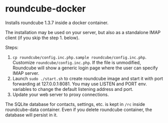 roundcube-docker
================

Installs roundcube 1.3.7 inside a docker container.

The installation may be used on your server, but also as a standalone
IMAP client (if you skip the step 1. below).

Steps:

  1. `cp roundcube/config.inc.php.sample roundcube/config.inc.php`.
Customize `roundcube/config.inc.php`. If the file is unmodified,
Roundcube will show a generic login page where the user can
specify IMAP server.
  2. Launch `sudo ./start.sh` to create roundcube image and start
it with port forwarding at 127.0.0.1:8081. You may use LISTEN and PORT env.
variables to change the default listening address and port.
  3. Update your web server to proxy connections.

The SQLite database for contacts, settings, etc. is kept
in `/rc` inside roundcube-data container. Even if you delete
roundcube container, the database will persist in it.
